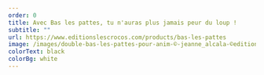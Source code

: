 ```yaml
---
order: 0
title: Avec Bas les pattes, tu n'auras plus jamais peur du loup !
subtitle: ""
url: https://www.editionslescrocos.com/products/bas-les-pattes
image: /images/double-bas-les-pattes-pour-anim-©-jeanne_alcala-©editions_les_crocos.jpg
colorText: black
colorBg: white
---
```

